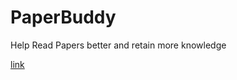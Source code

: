 # PaperBuddy
Help Read Papers better and retain more knowledge


[link](https://paperbuddy.streamlit.io)